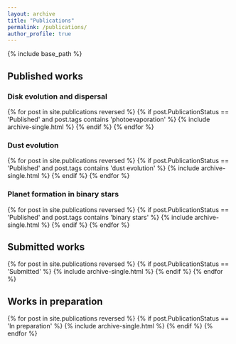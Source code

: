 ```yaml
---
layout: archive
title: "Publications"
permalink: /publications/
author_profile: true
---
```


{% include base_path %}

## Published works

### Disk evolution and dispersal

{% for post in site.publications reversed %}
  {% if post.PublicationStatus == 'Published' and post.tags contains 'photoevaporation' %}
    {% include archive-single.html %}
  {% endif %}
{% endfor %}

### Dust evolution

{% for post in site.publications reversed %}
  {% if post.PublicationStatus == 'Published' and post.tags contains 'dust evolution' %}
    {% include archive-single.html %}
  {% endif %}
{% endfor %}

### Planet formation in binary stars

{% for post in site.publications reversed %}
  {% if post.PublicationStatus == 'Published' and post.tags contains 'binary stars' %}
    {% include archive-single.html %}
  {% endif %}
{% endfor %}

## Submitted works

{% for post in site.publications reversed %}
  {% if post.PublicationStatus == 'Submitted' %}
    {% include archive-single.html %}
  {% endif %}
{% endfor %}

## Works in preparation

{% for post in site.publications reversed %}
  {% if post.PublicationStatus == 'In preparation' %}
    {% include archive-single.html %}
  {% endif %}
{% endfor %}
